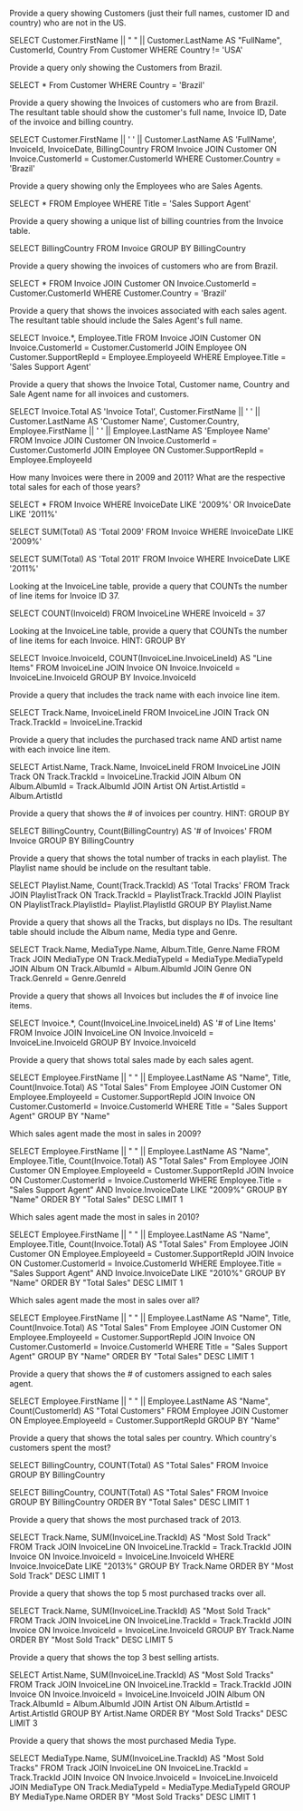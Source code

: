
Provide a query showing Customers (just their full names, customer ID and country) who are not in the US.

SELECT Customer.FirstName || " " || Customer.LastName AS "FullName", CustomerId, Country From Customer
WHERE Country != 'USA'

Provide a query only showing the Customers from Brazil.

SELECT * From Customer
WHERE Country = 'Brazil'

Provide a query showing the Invoices of customers who are from Brazil. The resultant table should show the customer's full name, Invoice ID, Date of the invoice and billing country.

SELECT Customer.FirstName || ' ' || Customer.LastName AS 'FullName', InvoiceId, InvoiceDate, BillingCountry  FROM Invoice
JOIN Customer ON Invoice.CustomerId = Customer.CustomerId
WHERE Customer.Country = 'Brazil'

Provide a query showing only the Employees who are Sales Agents.

SELECT * FROM Employee
WHERE Title = 'Sales Support Agent'

Provide a query showing a unique list of billing countries from the Invoice table.

SELECT BillingCountry FROM Invoice
GROUP BY BillingCountry

Provide a query showing the invoices of customers who are from Brazil.

SELECT * FROM Invoice
JOIN Customer ON Invoice.CustomerId = Customer.CustomerId
WHERE Customer.Country = 'Brazil'

Provide a query that shows the invoices associated with each sales agent. The resultant table should include the Sales Agent's full name.

SELECT Invoice.*, Employee.Title FROM Invoice
JOIN Customer ON Invoice.CustomerId = Customer.CustomerId
JOIN Employee ON Customer.SupportRepId = Employee.EmployeeId
WHERE Employee.Title = 'Sales Support Agent'

Provide a query that shows the Invoice Total, Customer name, Country and Sale Agent name for all invoices and customers.

SELECT Invoice.Total AS 'Invoice Total', Customer.FirstName || ' ' || Customer.LastName AS 'Customer Name', Customer.Country, Employee.FirstName || ' ' || Employee.LastName AS 'Employee Name' FROM Invoice
JOIN Customer ON Invoice.CustomerId = Customer.CustomerId
JOIN Employee ON Customer.SupportRepId = Employee.EmployeeId

How many Invoices were there in 2009 and 2011? What are the respective total sales for each of those years?

SELECT * FROM Invoice
WHERE InvoiceDate LIKE '2009%' OR InvoiceDate LIKE '2011%'

SELECT SUM(Total) AS 'Total 2009' FROM Invoice
WHERE InvoiceDate LIKE '2009%'

SELECT SUM(Total) AS 'Total 2011' FROM Invoice
WHERE InvoiceDate LIKE '2011%'


Looking at the InvoiceLine table, provide a query that COUNTs the number of line items for Invoice ID 37.

SELECT COUNT(InvoiceId)
FROM InvoiceLine
WHERE InvoiceId = 37

Looking at the InvoiceLine table, provide a query that COUNTs the number of line items for each Invoice. HINT: GROUP BY

SELECT Invoice.InvoiceId, COUNT(InvoiceLine.InvoiceLineId) AS "Line Items"
FROM InvoiceLine
JOIN Invoice ON Invoice.InvoiceId = InvoiceLine.InvoiceId
GROUP BY Invoice.InvoiceId

Provide a query that includes the track name with each invoice line item.

SELECT Track.Name, InvoiceLineId FROM InvoiceLine
JOIN Track ON Track.TrackId = InvoiceLine.Trackid

Provide a query that includes the purchased track name AND artist name with each invoice line item.

SELECT Artist.Name, Track.Name, InvoiceLineId FROM InvoiceLine
JOIN Track ON Track.TrackId = InvoiceLine.Trackid
JOIN Album ON Album.AlbumId = Track.AlbumId
JOIN Artist ON Artist.ArtistId = Album.ArtistId

Provide a query that shows the # of invoices per country. HINT: GROUP BY

SELECT BillingCountry, Count(BillingCountry) AS '# of Invoices' FROM Invoice
GROUP BY BillingCountry

Provide a query that shows the total number of tracks in each playlist. The Playlist name should be include on the resultant table.

SELECT Playlist.Name, Count(Track.TrackId) AS 'Total Tracks' FROM Track
JOIN PlaylistTrack ON Track.TrackId = PlaylistTrack.TrackId
JOIN Playlist ON PlaylistTrack.PlaylistId= Playlist.PlaylistId
GROUP BY Playlist.Name

Provide a query that shows all the Tracks, but displays no IDs. The resultant table should include the Album name, Media type and Genre.

SELECT Track.Name, MediaType.Name, Album.Title, Genre.Name
FROM Track
JOIN MediaType ON Track.MediaTypeId = MediaType.MediaTypeId
JOIN Album ON Track.AlbumId = Album.AlbumId
JOIN Genre ON Track.GenreId = Genre.GenreId

Provide a query that shows all Invoices but includes the # of invoice line items.

SELECT Invoice.*, Count(InvoiceLine.InvoiceLineId) AS '# of Line Items'
FROM Invoice
JOIN InvoiceLine ON Invoice.InvoiceId = InvoiceLine.InvoiceId
GROUP BY Invoice.InvoiceId

Provide a query that shows total sales made by each sales agent.

SELECT Employee.FirstName || " " || Employee.LastName AS "Name", Title, Count(Invoice.Total) AS "Total Sales"
From Employee
JOIN Customer ON Employee.EmployeeId = Customer.SupportRepId
JOIN Invoice ON Customer.CustomerId = Invoice.CustomerId
WHERE Title = "Sales Support Agent"
GROUP BY "Name"


Which sales agent made the most in sales in 2009?

SELECT Employee.FirstName || " " || Employee.LastName AS "Name", Employee.Title, Count(Invoice.Total) AS "Total Sales"
From Employee
JOIN Customer ON Employee.EmployeeId = Customer.SupportRepId
JOIN Invoice ON Customer.CustomerId = Invoice.CustomerId
WHERE Employee.Title = "Sales Support Agent" AND Invoice.InvoiceDate LIKE "2009%"
GROUP BY "Name"
ORDER BY "Total Sales" DESC
LIMIT 1

Which sales agent made the most in sales in 2010?

SELECT Employee.FirstName || " " || Employee.LastName AS "Name", Employee.Title, Count(Invoice.Total) AS "Total Sales"
From Employee
JOIN Customer ON Employee.EmployeeId = Customer.SupportRepId
JOIN Invoice ON Customer.CustomerId = Invoice.CustomerId
WHERE Employee.Title = "Sales Support Agent" AND Invoice.InvoiceDate LIKE "2010%"
GROUP BY "Name"
ORDER BY "Total Sales" DESC
LIMIT 1

Which sales agent made the most in sales over all?

SELECT Employee.FirstName || " " || Employee.LastName AS "Name", Title, Count(Invoice.Total) AS "Total Sales"
From Employee
JOIN Customer ON Employee.EmployeeId = Customer.SupportRepId
JOIN Invoice ON Customer.CustomerId = Invoice.CustomerId
WHERE Title = "Sales Support Agent"
GROUP BY "Name"
ORDER BY "Total Sales" DESC
LIMIT 1

Provide a query that shows the # of customers assigned to each sales agent.

SELECT Employee.FirstName || " " || Employee.LastName AS "Name", Count(CustomerId) AS "Total Customers"
FROM Employee
JOIN Customer ON Employee.EmployeeId = Customer.SupportRepId
GROUP BY "Name"

Provide a query that shows the total sales per country. Which country's customers spent the most?

SELECT BillingCountry, COUNT(Total) AS "Total Sales"
FROM Invoice
GROUP BY BillingCountry

SELECT BillingCountry, COUNT(Total) AS "Total Sales"
FROM Invoice
GROUP BY BillingCountry
ORDER BY "Total Sales" DESC
LIMIT 1

Provide a query that shows the most purchased track of 2013.

SELECT Track.Name, SUM(InvoiceLine.TrackId) AS "Most Sold Track"
FROM Track
JOIN InvoiceLine ON InvoiceLine.TrackId = Track.TrackId
JOIN Invoice ON Invoice.InvoiceId = InvoiceLine.InvoiceId
WHERE Invoice.InvoiceDate LIKE "2013%"
GROUP BY Track.Name
ORDER BY "Most Sold Track" DESC
LIMIT 1

Provide a query that shows the top 5 most purchased tracks over all.

SELECT Track.Name, SUM(InvoiceLine.TrackId) AS "Most Sold Track"
FROM Track
JOIN InvoiceLine ON InvoiceLine.TrackId = Track.TrackId
JOIN Invoice ON Invoice.InvoiceId = InvoiceLine.InvoiceId
GROUP BY Track.Name
ORDER BY "Most Sold Track" DESC
LIMIT 5


Provide a query that shows the top 3 best selling artists.

SELECT Artist.Name, SUM(InvoiceLine.TrackId) AS "Most Sold Tracks"
FROM Track
JOIN InvoiceLine ON InvoiceLine.TrackId = Track.TrackId
JOIN Invoice ON Invoice.InvoiceId = InvoiceLine.InvoiceId
JOIN Album ON Track.AlbumId = Album.AlbumId
JOIN Artist ON Album.ArtistId = Artist.ArtistId
GROUP BY Artist.Name
ORDER BY "Most Sold Tracks" DESC
LIMIT 3


Provide a query that shows the most purchased Media Type.

SELECT MediaType.Name, SUM(InvoiceLine.TrackId) AS "Most Sold Tracks"
FROM Track
JOIN InvoiceLine ON InvoiceLine.TrackId = Track.TrackId
JOIN Invoice ON Invoice.InvoiceId = InvoiceLine.InvoiceId
JOIN MediaType ON Track.MediaTypeId = MediaType.MediaTypeId
GROUP BY MediaType.Name
ORDER BY "Most Sold Tracks" DESC
LIMIT 1
